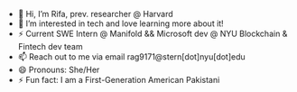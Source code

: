 - 👋 Hi, I’m Rifa, prev. researcher @ Harvard
- 👀 I’m interested in tech and love learning more about it!
- ⚡ Current SWE Intern @ Manifold && Microsoft dev @ NYU Blockchain & Fintech dev team
- 📫 Reach out to me via email rag9171@stern[dot]nyu[dot]edu
- 😄 Pronouns: She/Her
- ⚡ Fun fact: I am a First-Generation American Pakistani

<!---
Rifa-G/Rifa-G is a ✨ special ✨ repository because its `README.md` (this file) appears on your GitHub profile.
You can click the Preview link to take a look at your changes.
--->
